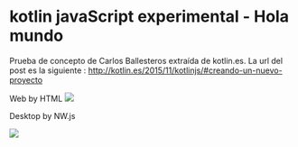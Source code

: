 # kotlin javaScript experimental - Hola mundo

Prueba de concepto de Carlos Ballesteros extraída de kotlin.es.
La url del post es la siguiente : http://kotlin.es/2015/11/kotlinjs/#creando-un-nuevo-proyecto

Web by HTML
![](http://i.imgur.com/68VIRZH.png)


 Desktop by NW.js
 
![](http://i.imgur.com/MZI2nGS.png)
